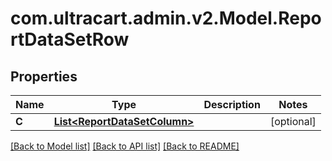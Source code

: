 # com.ultracart.admin.v2.Model.ReportDataSetRow
## Properties

Name | Type | Description | Notes
------------ | ------------- | ------------- | -------------
**C** | [**List&lt;ReportDataSetColumn&gt;**](ReportDataSetColumn.md) |  | [optional] 


[[Back to Model list]](../README.md#documentation-for-models) [[Back to API list]](../README.md#documentation-for-api-endpoints) [[Back to README]](../README.md)

